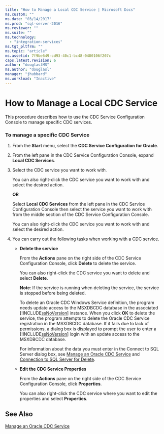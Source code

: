 ```yaml
---
title: "How to Manage a Local CDC Service | Microsoft Docs"
ms.custom: ""
ms.date: "03/14/2017"
ms.prod: "sql-server-2016"
ms.reviewer: ""
ms.suite: ""
ms.technology: 
  - "integration-services"
ms.tgt_pltfrm: ""
ms.topic: "article"
ms.assetid: 7f9be649-cd93-40c1-bc48-0480106f207c
caps.latest.revision: 6
author: "douglaslMS"
ms.author: "douglasl"
manager: "jhubbard"
ms.workload: "Inactive"
---
```

# How to Manage a Local CDC Service
  This procedure describes how to use the CDC Service Configuration Console to manage specific CDC services.  
  
### To manage a specific CDC Service  
  
1.  From the **Start** menu, select the **CDC Service Configuration for Oracle**.  
  
2.  From the left pane in the CDC Service Configuration Console, expand **Local CDC Services**.  
  
3.  Select the CDC service you want to work with.  
  
     You can also right-click the CDC service you want to work with and select the desired action.  
  
     **OR**  
  
     Select **Local CDC Services** from the left pane in the CDC Service Configuration Console then select the service you want to work with from the middle section of the CDC Service Configuration Console.  
  
     You can also right-click the CDC service you want to work with and select the desired action.  
  
4.  You can carry out the following tasks when working with a CDC service.  
  
    -   **Delete the service**  
  
         From the **Actions** pane on the right side of the CDC Service Configuration Console, click **Delete** to delete the service.  
  
         You can also right-click the CDC service you want to delete and select **Delete**.  
  
         **Note**: If the service is running when deleting the service, the service is stopped before being deleted.  
  
         To delete an Oracle CDC Windows Service definition, the program needs update access to the MSXDBCDC database in the associated [!INCLUDE[ssNoVersion](../../includes/ssnoversion-md.md)] instance. When you click **OK** to delete the service, the program attempts to delete the Oracle CDC Service registration in the MSXDBCDC database. If it fails due to lack of permissions, a dialog box is displayed to prompt the user to enter a [!INCLUDE[ssNoVersion](../../includes/ssnoversion-md.md)] login with an update access to the MSXDBCDC database.  
  
         For information about the data you must enter in the Connect to SQL Server dialog box, see [Manage an Oracle CDC Service](../../integration-services/change-data-capture/manage-an-oracle-cdc-service.md) and [Connection to SQL Server for Delete](../../integration-services/change-data-capture/connection-to-sql-server-for-delete.md).  
  
    -   **Edit the CDC Service Properties**  
  
         From the **Actions** pane on the right side of the CDC Service Configuration Console, click **Properties**.  
  
         You can also right-click the CDC service where you want to edit the properties and select **Properties**.  
  
## See Also  
 [Manage an Oracle CDC Service](../../integration-services/change-data-capture/manage-an-oracle-cdc-service.md)  
  
  
